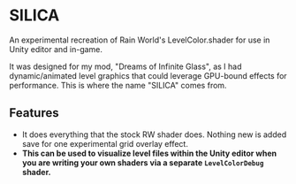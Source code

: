 # SILICA
An experimental recreation of Rain World's LevelColor.shader for use in Unity editor and in-game.

It was designed for my mod, "Dreams of Infinite Glass", as I had dynamic/animated level graphics that could leverage GPU-bound effects for performance. This is where the name "SILICA" comes from.

## Features
* It does everything that the stock RW shader does. Nothing new is added save for one experimental grid overlay effect.
* **This can be used to visualize level files within the Unity editor when you are writing your own shaders via a separate `LevelColorDebug` shader.**
